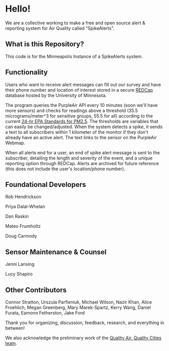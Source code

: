 # Hello!

We are a collective working to make a free and open source alert & reporting system for Air Quality called "SpikeAlerts".

## What is this Repository?

This code is for the Minneapolis Instance of a SpikeAlerts system.

## Functionality  

Users who want to receive alert messages can fill out our survey and have their phone number and location of interest stored in a secure [REDCap](https://www.ncbi.nlm.nih.gov/pmc/articles/PMC5764586/) database hosted by the University of Minnesota.

The program queries the PurpleAir API every 10 minutes (soon we'll have more sensors) and checks for readings above a threshold (35.5 micrograms/meter^3 for sensitive groups, 55.5 for all) according to the current [24-hr EPA Standards for PM2.5](https://www.epa.gov/pm-pollution/national-ambient-air-quality-standards-naaqs-pm). The thresholds are variables that can easily be changed/adjusted. When the system detects a spike, it sends a text to all subscribers within 1 kilometer of the monitor if they don't already have an active alert. The text links to the sensor on the PurpleAir Webmap.

When all alerts end for a user, an end of spike alert message is sent to the subscriber, detailing the length and severity of the event, and a unique reporting option through REDCap. Alerts are archived for future reference (this does not include the user's location/phone number).

## Foundational Developers

Rob Hendrickson

Priya Dalal-Whelan

Dan Raskin

Mateo Frumholtz

Doug Carmody

## Sensor Maintenance & Counsel

Jenni Lansing

Lucy Shapiro

## Other Contributors 

Connor Stratton, Urszula Parfieniuk, Michael Wilson, Nazir Khan, Alice Froehlich, Megan Greenberg, Mary Marek-Spartz, Kerry Wang, Daniel Furata, Eamonn Fetherston, Jake Ford

Thank you for organizing, discussion, feedback, research, and everything in between!

We also acknowledge the preliminary work of the [Quality Air, Quality Cities team](https://github.com/RTGS-Lab/QualityAirQualityCities).
